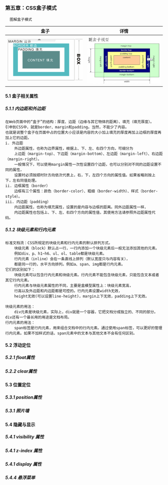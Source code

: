 ### 第五章：CSS盒子模式
      图解盒子模式
盒子        |  详情
:---------:|:---------:|
![](./doc/box.png) | ![](./doc/boxModel.png)

#### 5.1 盒子相关属性

##### 5.1.1 内边距和外边距
    在Web页面中的“盒子”的结构：厚度、边距（边缘与其它物体的距离）、填充（填充厚度）。
    引申到CSS中，就是border、margin和padding。当然，不能少了内容。
    也就是说整个盒子在页面中占的位置大小应该是内容的大小加上填充的厚度再加上边框的厚度再加上它的边距。
    i. 外边距
        外边距属性，也称为边界属性，根据上、下、左、右四个方向，可细分为
        上边距（margin-top）、下边距（margin-bottom）、左边距（margin-left）、右边距（margin-right）。
        一般情况下，可以使用margin属性一次性设置四个边距，也可以分别对不同的边距设置不同的属性，
        设置时必须按顺时针方向依次代表上，右，下，左四个方向的属性值。如果省略则按上下，左右同值处理。
    ii. 边框属性（border）
        边框有三个属性：颜色（border-color）、粗细（border-width）、样式（border-style）。
    iii. 内边距（padding）
        内边距属性，也称为填充属性，设置的是内容与边框的距离。同外边距属性一样，
        内边距属性也包括上、下、左、右四个方向的属性值，其使用方法请参照外边距属性代码。

##### 5.1.2 块级元素和行内元素
    标准文档流：CSS所规定的块级元素和行内元素的默认排列方式。
        块级元素（block）默认占一行，一行内添加一个块级元素后一般无法添加其他的元素。
        例如div、p、h1~h6、ul、ol、table都是块级元素。
        行内元素（inline）会在一条直线上排列（默认宽度只与内容有关），
        都是同一行的，水平方向排列。例如a、span、img都是行内元素。
    它们的区别如下：
        块级元素可以包含行内元素和块级元素。行内元素不能包含块级元素，只能包含文本或者其它行内元素。
        行内元素与块级元素属性的不同，主要是盒模型属性上：块级元素宽高，
        行高以及外边距和内边距都是可控的。行内元素设置width无效，
        height无效(可以设置line-height)，margin上下无效，padding上下无效。
    
    块级元素的用法：
        div元素是块级元素，实际上，div就是一个容器，它把文档分成独立的、不同的部分。div还有一个最长用的用途是文档布局。
    行内元素的用法：
        span标签是行内元素，用来组合文档中的行内元素。通过使用span标签，可以更好的管理行内元素。如果不加样式的话，span元素中的文本与其他文本不会有任何区别。


#### 5.2 浮动定位
##### 5.2.1 float属性
##### 5.2.2 clear属性

#### 5.3 位置定位
##### 5.3.1 position属性 
##### 5.3.1 照片墙

#### 5.4 隐藏与显示
##### 5.4.1 visibility 属性
##### 5.4.1 z-index 属性
##### 5.4.1 display 属性
##### 5.4.4 悬浮菜单
